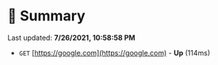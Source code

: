 # 📖 Summary
Last updated: **7/26/2021, 10:58:58 PM**

- `GET` [https://google.com](https://google.com) - **Up** (114ms)
